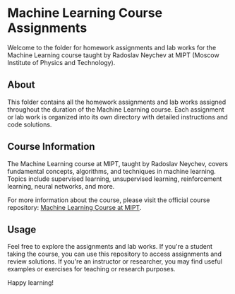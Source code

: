 # Machine Learning Course Assignments

Welcome to the folder for homework assignments and lab works for the Machine Learning course taught by Radoslav Neychev at MIPT (Moscow Institute of Physics and Technology).

## About
This folder contains all the homework assignments and lab works assigned throughout the duration of the Machine Learning course. Each assignment or lab work is organized into its own directory with detailed instructions and code solutions.

## Course Information
The Machine Learning course at MIPT, taught by Radoslav Neychev, covers fundamental concepts, algorithms, and techniques in machine learning. Topics include supervised learning, unsupervised learning, reinforcement learning, neural networks, and more.

For more information about the course, please visit the official course repository: [Machine Learning Course at MIPT](https://github.com/girafe-ai/ml-course).

## Usage
Feel free to explore the assignments and lab works. If you're a student taking the course, you can use this repository to access assignments and review solutions. If you're an instructor or researcher, you may find useful examples or exercises for teaching or research purposes.

Happy learning!